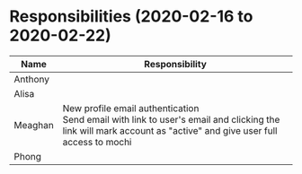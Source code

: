 # Responsibilities (2020-02-16 to 2020-02-22)

| Name | Responsibility |
|----|------------|
| Anthony |  |
| Alisa |  |
| Meaghan | New profile email authentication <br> Send email with link to user's email and clicking the link will mark account as "active" and give user full access to mochi |
| Phong |  |
